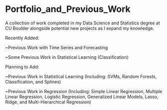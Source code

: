 # Portfolio_and_Previous_Work
A collection of work completed in my Data Science and Statistics degree at CU Boulder alongside potential new projects as I expand my knowledge.


Recently Added:

~Previous Work with Time Series and Forecasting

~Some Previous Work in Statistical Learning (Classification)


Planning to Add: 

~Previous Work in Statistical Learning (Including: SVMs, Random Forests, Classification, and Splines) 

~Previous Work in Regression (Including: Simple Linear Regression, Multiple Linear Regression, Logistic Regression, Generalized Linear Models, Lasso, Ridge, and Multi-Hierarchical Regression)
